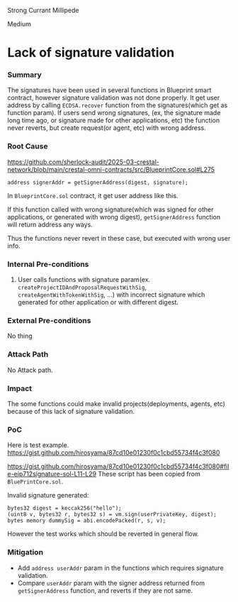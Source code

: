 Strong Currant Millipede

Medium

# Lack of signature validation

### Summary

The signatures have been used in several functions in Blueprint smart contract, however signature validation was not done properly.
It get user address by calling `ECDSA.recover` function from the signatures(which get as function param).
If users send wrong signatures, (ex, the signature made long time ago, or signature made for other applications, etc) the function never reverts, but create request(or agent, etc) with wrong address.

### Root Cause

https://github.com/sherlock-audit/2025-03-crestal-network/blob/main/crestal-omni-contracts/src/BlueprintCore.sol#L275

```solidity
address signerAddr = getSignerAddress(digest, signature);
```
In `BlueprintCore.sol` contract, it get user address like this.

If this function called with wrong signature(which was signed for other applications, or generated with wrong digest), `getSignerAddress` function will return address any ways.

Thus the functions never revert in these case, but executed with wrong user info.

### Internal Pre-conditions

1. User calls functions with signature param(ex. `createProjectIDAndProposalRequestWithSig`, `createAgentWithTokenWithSig`, ...) with incorrect signature which generated for other application or with different digest.

### External Pre-conditions

No thing

### Attack Path

No Attack path.

### Impact

The some functions could make invalid projects(deployments, agents, etc) because of this lack of signature validation.

### PoC

Here is test example.
https://gist.github.com/hirosyama/87cd10e01230f0c1cbd55734f4c3f080


https://gist.github.com/hirosyama/87cd10e01230f0c1cbd55734f4c3f080#file-eip712signature-sol-L11-L29
These script has been copied from `BluePrintCore.sol`.

Invalid signature generated:

```solidity
bytes32 digest = keccak256("hello");
(uint8 v, bytes32 r, bytes32 s) = vm.sign(userPrivateKey, digest);
bytes memory dummySig = abi.encodePacked(r, s, v);
```

However the test works which should be reverted in general flow.


### Mitigation

- Add `address userAddr` param in the functions which requires signature validation.
- Compare `userAddr` param with the signer address returned from `getSignerAddress` function, and reverts if they are not same.